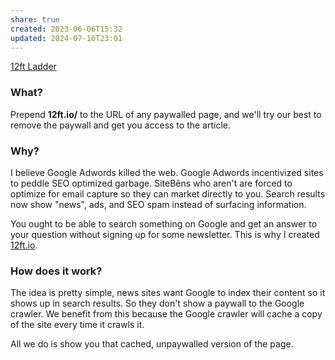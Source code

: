 ```yaml
---
share: true
created: 2023-06-06T15:32
updated: 2024-07-16T23:01
---
```

[12ft Ladder](https://12ft.io/)
### What?

Prepend **12ft.io/** to the URL of any paywalled page, and we'll try our best to remove the paywall and get you access to the article.

### Why?

I believe Google Adwords killed the web. Google Adwords incentivized sites to peddle SEO optimized garbage. SiteBêns who aren't are forced to optimize for email capture so they can market directly to you. Search results now show "news", ads, and SEO spam instead of surfacing information.

You ought to be able to search something on Google and get an answer to your question without signing up for some newsletter. This is why I created [12ft.io](https://12ft.io/).

### How does it work?

The idea is pretty simple, news sites want Google to index their content so it shows up in search results. So they don't show a paywall to the Google crawler. We benefit from this because the Google crawler will cache a copy of the site every time it crawls it.

All we do is show you that cached, unpaywalled version of the page.
